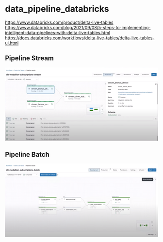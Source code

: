 # data_pipeline_databricks

https://www.databricks.com/product/delta-live-tables
https://www.databricks.com/blog/2021/09/08/5-steps-to-implementing-intelligent-data-pipelines-with-delta-live-tables.html
https://docs.databricks.com/workflows/delta-live-tables/delta-live-tables-ui.html

## Pipeline Stream

[![Stream](https://github.com/guimarczewski/data_pipeline_databricks/raw/main/images/complete_pipeline_stream.PNG)]()

## Pipeline Batch

[![Batch](https://github.com/guimarczewski/data_pipeline_databricks/raw/main/images/complete_pipeline.PNG)]()
